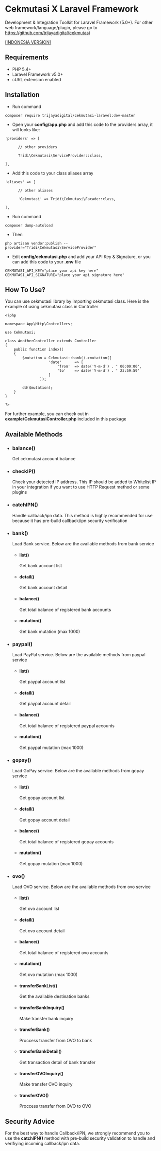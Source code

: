 # Cekmutasi X Laravel Framework

Development &amp; Integration Toolkit for Laravel Framework (5.0+). For other web framework/language/plugin, please go to https://github.com/trijayadigital/cekmutasi

[[INDONESIA VERSION]](README.indonesia.md)

## Requirements

- PHP 5.4+
- Laravel Framework v5.0+
- cURL extension enabled

## Installation

- Run command
<pre><code>composer require trijayadigital/cekmutasi-laravel:dev-master</code></pre>

- Open your **config/app.php** and add this code to the providers array, it will looks like:
<pre><code>'providers' => [

      // other providers

      Tridi\Cekmutasi\ServiceProvider::class,

],</code></pre>

- Add this code to your class aliases array
<pre><code>'aliases' => [

      // other aliases

      'Cekmutasi' => Tridi\Cekmutasi\Facade::class,

],</code></pre>

- Run command
<pre><code>composer dump-autoload</code></pre>

- Then
<pre><code>php artisan vendor:publish --provider="Tridi\Cekmutasi\ServiceProvider"</code></pre>

- Edit **config/cekmutasi.php** and add your API Key & Signature, or you can add this code to your **.env** file
<pre><code>CEKMUTASI_API_KEY="place your api key here"
CEKMUTASI_API_SIGNATURE="place your api signature here"</code></pre>

## How To Use?

You can use cekmutasi library by importing cekmutasi class. Here is the example of using cekmutasi class in Controller

<pre><code>&lt;?php

namespace App\Http\Controllers;

use Cekmutasi;

class AnotherController extends Controller
{
	public function index()
	{
	    $mutation = Cekmutasi::bank()->mutation([
					'date'		=> [
						'from'	=> date('Y-m-d') . ' 00:00:00',
						'to'	=> date('Y-m-d') . ' 23:59:59'
					]
				]);

	    dd($mutation);
	}
}

?&gt;</code></pre>

For further example, you can check out in **example/CekmutasiController.php** included in this package

## Available Methods

* ### balance()
	Get cekmutasi account balance

* ### checkIP()
	Check your detected IP address. This IP should be added to Whitelist IP in your integration if you want to use HTTP Request method or some plugins
	
* ### catchIPN()
	Handle callback/ipn data. This method is highly recommended for use because it has pre-build callback/ipn security verification
	
* ### bank()
	Load Bank service. Below are the available methods from bank service
	- #### list()
		Get bank account list
		
	- #### detail()
		Get bank account detail
		
	- #### balance()
		Get total balance of registered bank accounts
		
	- #### mutation()
		Get bank mutation (max 1000)

* ### paypal()
	Load PayPal service. Below are the available methods from paypal service
	- #### list()
		Get paypal account list
		
	- #### detail()
		Get paypal account detail
		
	- #### balance()
		Get total balance of registered paypal accounts
		
	- #### mutation()
		Get paypal mutation (max 1000)
	
* ### gopay()
	Load GoPay service. Below are the available methods from gopay service
	- #### list()
		Get gopay account list
		
	- #### detail()
		Get gopay account detail
		
	- #### balance()
		Get total balance of registered gopay accounts
		
	- #### mutation()
		Get gopay mutation (max 1000)
	
* ### ovo()
	Load OVO service. Below are the available methods from ovo service
	- #### list()
		Get ovo account list
		
	- #### detail()
		Get ovo account detail
		
	- #### balance()
		Get total balance of registered ovo accounts
		
	- #### mutation()
		Get ovo mutation (max 1000)
		
	- #### transferBankList()
		Get the available destination banks
	
	- #### transferBankInquiry()
		Make transfer bank inquiry
		
	- #### transferBank()
		Proccess transfer from OVO to bank
		
	- #### transferBankDetail()
		Get transaction detail of bank transfer
	
	- #### transferOVOInquiry()
		Make transfer OVO inquiry
		
	- #### transferOVO()
		Proccess transfer from OVO to OVO

## Security Advice

For the best way to handle Callback/IPN, we strongly recommend you to use the **catchIPN()** method with pre-build security validation to handle and verifiying incoming callback/ipn data.
